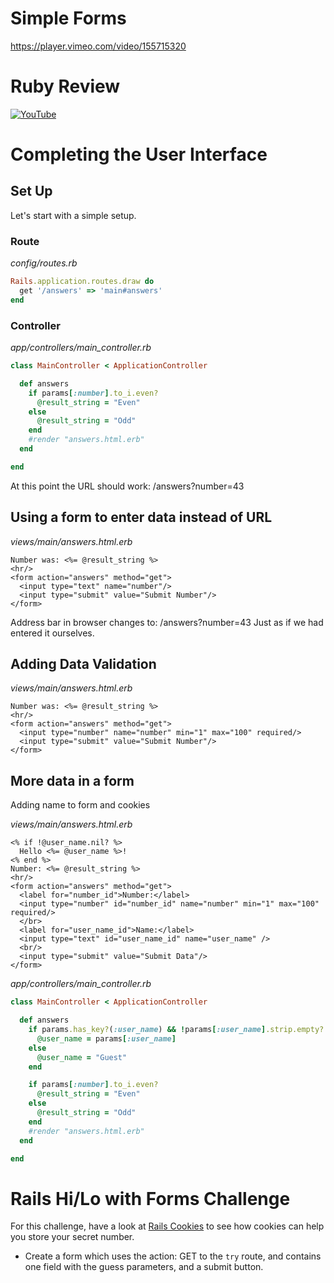 # Simple Forms

https://player.vimeo.com/video/155715320

# Ruby Review

[![YouTube](http://img.youtube.com/vi/-CDpoSQTme0/0.jpg)](https://www.youtube.com/watch?v=-CDpoSQTme0)

# Completing the User Interface

## Set Up
Let's start with a simple setup.

### Route

*config/routes.rb*

```ruby
Rails.application.routes.draw do
  get '/answers' => 'main#answers'
end
```

### Controller

*app/controllers/main_controller.rb*

```ruby
class MainController < ApplicationController

  def answers
    if params[:number].to_i.even?
      @result_string = "Even"
    else
      @result_string = "Odd"
    end
    #render "answers.html.erb"
  end

end
```

At this point the URL should work: /answers?number=43

## Using a form to enter data instead of URL

*views/main/answers.html.erb*

```erb
Number was: <%= @result_string %>
<hr/>
<form action="answers" method="get">
  <input type="text" name="number"/>
  <input type="submit" value="Submit Number"/>
</form>
```

Address bar in browser changes to: /answers?number=43
Just as if we had entered it ourselves.

## Adding Data Validation

*views/main/answers.html.erb*

```erb
Number was: <%= @result_string %>
<hr/>
<form action="answers" method="get">
  <input type="number" name="number" min="1" max="100" required/>
  <input type="submit" value="Submit Number"/>
</form>
```

## More data in a form
Adding name to form and cookies

*views/main/answers.html.erb*

```erb
<% if !@user_name.nil? %>
  Hello <%= @user_name %>!
<% end %>
Number: <%= @result_string %>
<hr/>
<form action="answers" method="get">
  <label for="number_id">Number:</label>
  <input type="number" id="number_id" name="number" min="1" max="100" required/>
  </br>
  <label for="user_name_id">Name:</label>
  <input type="text" id="user_name_id" name="user_name" />
  <br/>
  <input type="submit" value="Submit Data"/>
</form>
```

*app/controllers/main_controller.rb*

```ruby
class MainController < ApplicationController

  def answers
    if params.has_key?(:user_name) && !params[:user_name].strip.empty?
      @user_name = params[:user_name]
    else
      @user_name = "Guest"
    end

    if params[:number].to_i.even?
      @result_string = "Even"
    else
      @result_string = "Odd"
    end
    #render "answers.html.erb"
  end

end
```

# Rails Hi/Lo with Forms Challenge

For this challenge, have a look at [Rails Cookies](./04rails_cookies.md) to see how cookies can help you store your secret number.

 * Create a form which uses the action: GET to the `try` route, and contains one field with the guess parameters, and a submit button.
